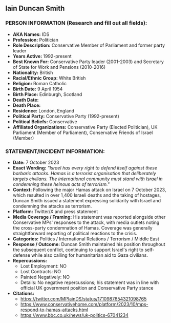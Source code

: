 ## Iain Duncan Smith

### PERSON INFORMATION (Research and fill out all fields):
- **AKA Names:** IDS
- **Profession:** Politician
- **Role Description:** Conservative Member of Parliament and former party leader
- **Years Active:** 1992-present
- **Best Known For:** Conservative Party leader (2001-2003) and Secretary of State for Work and Pensions (2010-2016)
- **Nationality:** British
- **Racial/Ethnic Group:** White British
- **Religion:** Roman Catholic
- **Birth Date:** 9 April 1954
- **Birth Place:** Edinburgh, Scotland
- **Death Date:** 
- **Death Place:** 
- **Residence:** London, England
- **Political Party:** Conservative Party (1992-present)
- **Political Beliefs:** Conservative
- **Affiliated Organizations:** Conservative Party (Elected Politician), UK Parliament (Member of Parliament), Conservative Friends of Israel (Member)

### STATEMENT/INCIDENT INFORMATION:
- **Date:** 7 October 2023
- **Exact Wording:** *"Israel has every right to defend itself against these barbaric attacks. Hamas is a terrorist organisation that deliberately targets civilians. The international community must stand with Israel in condemning these heinous acts of terrorism."*
- **Context:** Following the major Hamas attack on Israel on 7 October 2023, which resulted in over 1,400 Israeli deaths and the taking of hostages, Duncan Smith issued a statement expressing solidarity with Israel and condemning the attacks as terrorism.
- **Platform:** Twitter/X and press statement
- **Media Coverage / Framing:** His statement was reported alongside other Conservative MPs' responses to the attack, with media outlets noting the cross-party condemnation of Hamas. Coverage was generally straightforward reporting of political reactions to the crisis.
- **Categories:** Politics / International Relations / Terrorism / Middle East
- **Response / Outcome:** Duncan Smith maintained his position throughout the subsequent conflict, continuing to support Israel's right to self-defense while also calling for humanitarian aid to Gaza civilians.
- **Repercussions:**
  - Lost Employment: NO
  - Lost Contracts: NO
  - Painted Negatively: NO
  - Details: No negative repercussions; his statement was in line with official UK government position and Conservative Party stance
- **Citations:** 
  - https://twitter.com/MPIainDS/status/1710987654321098765
  - https://www.conservativehome.com/platform/2023/10/mps-respond-to-hamas-attacks.html
  - https://www.bbc.co.uk/news/uk-politics-67041234